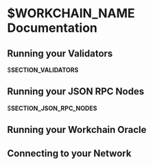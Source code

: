 # $__WORKCHAIN_NAME__ Documentation

## Running your Validators

$__SECTION_VALIDATORS__

## Running your JSON RPC Nodes

$__SECTION_JSON_RPC_NODES__

## Running your Workchain Oracle

## Connecting to your Network